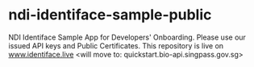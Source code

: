 # ndi-identiface-sample-public
NDI Identiface Sample App for Developers' Onboarding. Please use our issued API keys and Public Certificates. This repository is live on www.identiface.live &lt;will move to: quickstart.bio-api.singpass.gov.sg>
